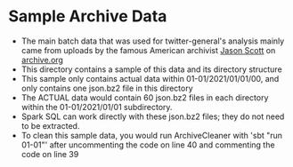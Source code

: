 # Sample Archive Data #
- The main batch data that was used for twitter-general's analysis mainly came from uploads by the famous American archivist [Jason Scott](https://en.wikipedia.org/wiki/Jason_Scott) on [archive.org](https://archive.org/details/twitterstream?and[]=year%3A%222020%22&and[]=year%3A%222021%22)
- This directory contains a sample of this data and its directory structure
- This sample only contains actual data within 01-01/2021/01/01/00, and only contains one json.bz2 file in this directory
- The ACTUAL data would contain 60 json.bz2 files in each directory within the 01-01/2021/01/01 subdirectory.
- Spark SQL can work directly with these json.bz2 files; they do not need to be extracted.
- To clean this sample data, you would run ArchiveCleaner with 'sbt "run 01-01"' after uncommenting the code on line 40 and commenting the code on line 39